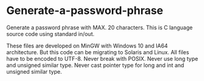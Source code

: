 # Generate-a-password-phrase
Generate a password phrase with MAX. 20 characters.  This is C language source code using standard in/out.

These files are developed on MinGW with Windows 10 and IA64 architecture.
But this code can be migrating to Solaris and Linux.
All files have to be encoded to UTF-8.
Never break with POSIX.
Never use long type and unsigned similar type.
Never cast pointer type for long and int and unsigned similar type.
